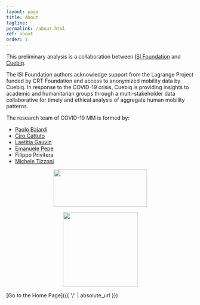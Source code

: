 ```yaml
---
layout: page
title: About
tagline:
permalink: /about.html
ref: about
order: 1
---
```


This preliminary analysis is a collaboration between [ISI Foundation](https://www.isi.it/en/home) and [Cuebiq](https://www.cuebiq.com/).

The ISI Foundation authors acknowledge support from the Lagrange Project funded by CRT Foundation and access to anonymized mobility data by Cuebiq.
In response to the COVID-19 crisis, Cuebiq is providing insights to academic and humanitarian groups through a multi-stakeholder data collaborative for timely and ethical analysis of aggregate human mobility patterns.


The research team of COVID-19 MM is formed by:
* [Paolo Bajardi](https://www.linkedin.com/in/paolobajardi/)
* [Ciro Cattuto](https://twitter.com/ciro)
* [Laetitia Gauvin](https://twitter.com/laetitiagvn)
* [Emanuele Pepe](https://twitter.com/social_pepe)
* Filippo Privitera
* [Michele Tizzoni](https://twitter.com/mtizzoni)

<p align="center">
  <img width="250" height="100" src="{{ site.url }}/assets/cuebiq.png">
</p>

<p align="center">
  <img width="200" height="200" src="{{ site.url }}/assets/logo_ISI_positivo.jpg">
</p>

[Go to the Home Page]({{ '/' | absolute_url }})
